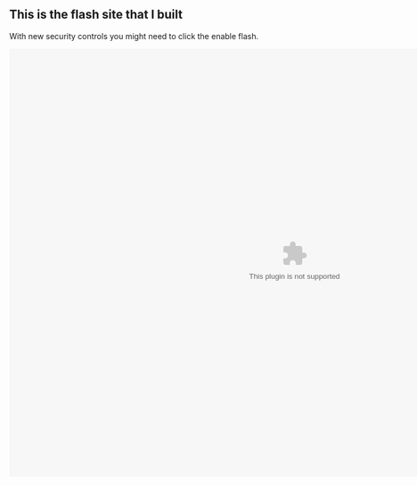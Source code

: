 ## This is the flash site that I built

With new security controls you might need to click the enable flash.

<object width="1024" height="768">
	<param name="movie" value="easaen.swf"/>
	<embed src="easaen.swf" width="1024" height="768">
	</embed>
</object>
